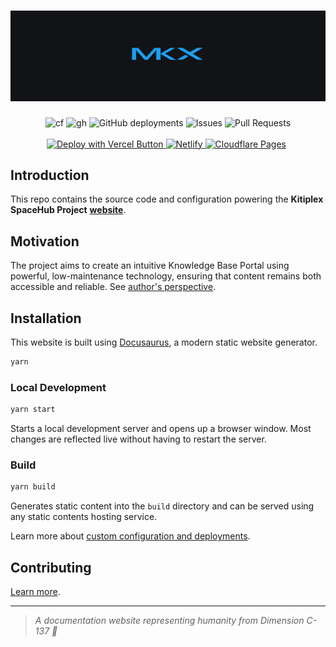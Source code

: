 <div align="center">
  <h1 align="center">
    <a href="https://mkeithx.pages.dev">
      <img src="./public/img/github-banner.png" alt="mkeithx">
    </a>
  </h1>
</div>

<div align="center">

<img alt="cf" src="https://img.shields.io/website?url=https%3A%2F%2Fmkeithx.pages.dev&style=for-the-badge&logo=cloudflare%20pages&label=cloudflare%20">
<img alt="gh" src="https://img.shields.io/website?url=https%3A%2F%2Fmkeithx.github.io&style=for-the-badge&logo=github&label=github">
<img alt="GitHub deployments" src="https://img.shields.io/github/deployments/mkeithx/mkeithx.github.io/github-pages?style=for-the-badge&label=Build">

<img alt="Issues" src="https://img.shields.io/github/issues/mkeithx/mkeithx.github.io?style=for-the-badge">
<img alt="Pull Requests" src="https://img.shields.io/github/issues-pr/mkeithx/mkeithx.github.io?style=for-the-badge">

</div>
    <br />

<div align="center">
    <a href="https://vercel.com/new/clone?repository-url=https://github.com/vercel/vercel/tree/main/docusaurus-2&template=docusaurus-2" target="_blank">
        <img src="https://vercel.com/button" alt="Deploy with Vercel Button">
    </a>
        <a href="https://app.netlify.com/start/deploy?repository=https://github.com/slorber/docusaurus-starter" target="_blank">
        <img src="https://www.netlify.com/img/deploy/button.svg" width="165" alt="Netlify">
    </a>
      <a href="https://pages.dev">
        <img alt="Cloudflare Pages" src="https://user-images.githubusercontent.com/23264/106598434-9e719e00-654f-11eb-9e59-6167043cfa01.png" width="28" style="margin-right: 5px;">
    </a>
</div>
<!-- <img alt="X (formerly Twitter) Follow" src="https://img.shields.io/twitter/follow/mkeithtan?style=social"> -->

## Introduction

This repo contains the source code and  configuration powering the **Kitiplex SpaceHub Project** [**website**](https://mkeithx.github.io).

## Motivation

The project aims to create an intuitive Knowledge Base Portal using powerful, low-maintenance technology, ensuring that content remains both accessible and reliable. See [author's perspective](https://mkeithx.pages.dev/foobar).

## Installation

This website is built using [Docusaurus](https://docusaurus.io/), a modern static website generator.

```bash
yarn
```

### Local Development

```bash
yarn start
```

Starts a local development server and opens up a browser window. Most changes are reflected live without having to restart the server.

### Build

```bash
yarn build
```

Generates static content into the `build` directory and can be served using any static contents hosting service.

Learn more about [custom configuration and deployments](https://mkeithx.pages.dev/docs/deployment).

<!-- [**MKX SpaceHub**](https://mkeithx.github.io/)™ a project built with Docusaurus that aims create an intuitive and comprehensive Knowledge Base Portal, providing valuable and accessible resources for all. [Learn more](https://mkeithx.github.io/docs). -->

<!-- ## Contents

Apart from tech docs, you'll get to find articles covering fascinating topics about [the universe](../cosmos/). Ranging from our very own [solar system](https://mkeithx.github.io/cosmos), facts about [celestial mechanics](https://mkeithx.github.io/cosmos/astrophysics), some influential [figures in physics](https://mkeithx.github.io/cosmos/legacy), astronomy, and space exploration, and beyond. -->

## Contributing
[Learn more](https://mkeithx.pages.dev/community).

---

> _A documentation website representing humanity from Dimension C-137 🚀_
